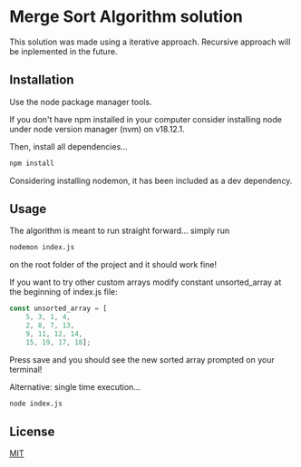 # Merge Sort Algorithm solution

This solution was made using a iterative approach. Recursive approach will be inplemented in the future.

## Installation

Use the node package manager tools.

If you don't have npm installed in your computer consider installing node under node version manager (nvm) on v18.12.1.

Then, install all dependencies...

```bash
npm install
```

Considering installing nodemon, it has been included as a dev dependency.

## Usage
The algorithm is meant to run straight forward... simply run 
```bash 
nodemon index.js
```

on the root folder of the project and it should work fine!

If you want to try other custom arrays modify constant unsorted_array at the beginning of index.js file:
```javascript
const unsorted_array = [
    5, 3, 1, 4, 
    2, 8, 7, 13, 
    9, 11, 12, 14, 
    15, 19, 17, 18];
```

Press save and you should see the new sorted array prompted on your terminal!

Alternative: single time execution...
```bash
node index.js
```

## License

[MIT](https://choosealicense.com/licenses/mit/)
